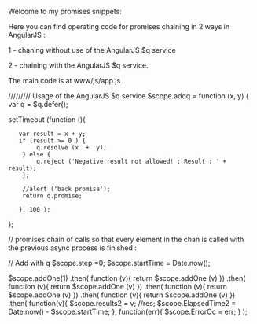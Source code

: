 Welcome to my promises snippets:

Here you can find operating code for promises chaining in 2 ways in AngularJS :

1 - chaning without use of the AngularJS $q service 

2 - chaining with the AngularJS $q service.

The main code is at www/js/app.js

///////// Usage of the AngularJS $q service 
$scope.addq = function (x, y) {
var   q = $q.defer();

setTimeout (function (){

       var result = x + y; 
       if (result >= 0 ) { 
            q.resolve (x  +  y);
        } else {
            q.reject ('Negative result not allowed! : Result : ' + result);
        };

        //alert ('back promise'); 
        return q.promise; 

       }, 100 ); 

};  


// promises chain of calls so that every element in the chan is 
called with the previous async process is finished  :


// Add with q
   $scope.step =0; 
   $scope.startTime = Date.now(); 
   
   $scope.addOne(1)
   .then(
      function (v){ return $scope.addOne (v) })
   .then(
      function (v){ return $scope.addOne (v) })
   .then(
      function (v){ return $scope.addOne (v) })
   .then(
      function (v){ return $scope.addOne (v) })
   .then(
      function(v){
        $scope.results2 = v; //res; 
        $scope.ElapsedTime2 = Date.now()  - $scope.startTime; 
      }, 
      function(err){ 
        $scope.ErrorOc = err; 
      }
    );
	

 




